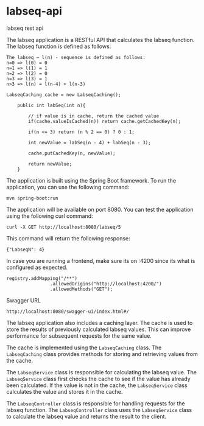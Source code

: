 # labseq-api
labseq rest api

The labseq application is a RESTful API that calculates the labseq function. The labseq function is defined as follows:

```
The labseq – l(n) - sequence is defined as follows:
n=0 => l(0) = 0
n=1 => l(1) = 1
n=2 => l(2) = 0
n=3 => l(3) = 1
n>3 => l(n) = l(n-4) + l(n-3)

LabseqCaching cache = new LabseqCaching();

    public int labSeq(int n){
        
        // if value is in cache, return the cached value
        if(cache.valueIsCached(n)) return cache.getCachedKey(n);
        
        if(n <= 3) return (n % 2 == 0) ? 0 : 1;
        
        int newValue = labSeq(n - 4) + labSeq(n - 3);
        
        cache.putCachedKey(n, newValue);

        return newValue;
    }
```

The application is built using the Spring Boot framework. To run the application, you can use the following command:

```
mvn spring-boot:run
```

The application will be available on port 8080. You can test the application using the following curl command:

```
curl -X GET http://localhost:8080/labseq/5
```

This command will return the following response:

```
{"LabseqN": 4}
```

In case you are running a frontend, make sure its on :4200 since its what is configured as expected.

```
registry.addMapping("/**")
                .allowedOrigins("http://localhost:4200/")
                .allowedMethods("GET");
```

Swagger URL 

```
http://localhost:8080/swagger-ui/index.html#/
```

The labseq application also includes a caching layer. The cache is used to store the results of previously calculated labseq values. This can improve performance for subsequent requests for the same value.

The cache is implemented using the `LabseqCaching` class. The `LabseqCaching` class provides methods for storing and retrieving values from the cache.

The `LabseqService` class is responsible for calculating the labseq value. The `LabseqService` class first checks the cache to see if the value has already been calculated. If the value is not in the cache, the `LabseqService` class calculates the value and stores it in the cache.

The `LabseqController` class is responsible for handling requests for the labseq function. The `LabseqController` class uses the `LabseqService` class to calculate the labseq value and returns the result to the client.
